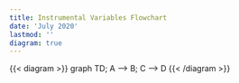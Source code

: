 ```yaml
---
title: Instrumental Variables Flowchart
date: 'July 2020'
lastmod: ''
diagram: true
---
```


{{< diagram >}}
graph TD;
    A --> B;
    C --> D
{{< /diagram >}}